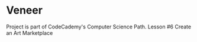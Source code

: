 # Veneer

Project is part of CodeCademy's Computer Science Path. Lesson #6 Create an Art Marketplace
